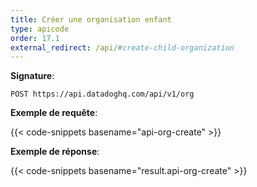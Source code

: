 ```yaml
---
title: Créer une organisation enfant
type: apicode
order: 17.1
external_redirect: /api/#create-child-organization
---
```


**Signature**:

`POST https://api.datadoghq.com/api/v1/org`

**Exemple de requête**:

{{< code-snippets basename="api-org-create" >}}

**Exemple de réponse**:

{{< code-snippets basename="result.api-org-create" >}}

